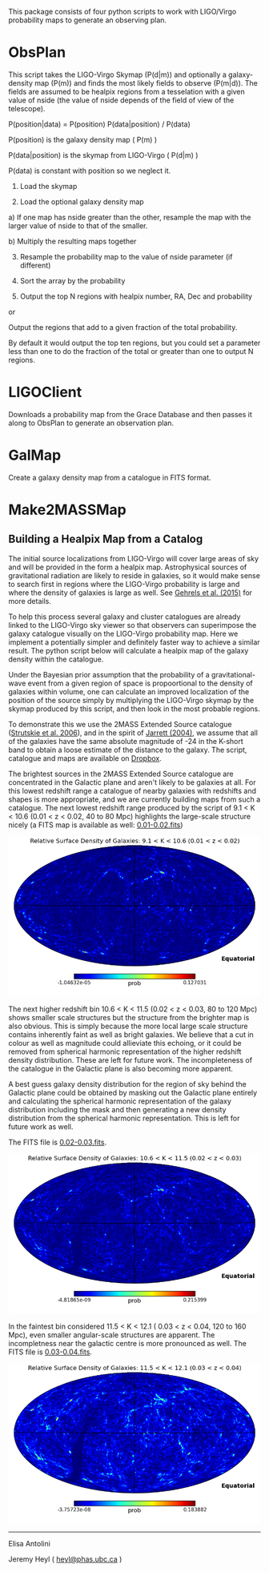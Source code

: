 This package consists of four python scripts to work with LIGO/Virgo probability maps to generate an observing plan.

# ObsPlan

This script takes the LIGO-Virgo Skymap (P(d|m)) and optionally a
galaxy-density map (P(m)) and finds the most likely fields to
observe (P(m|d)).  The fields are assumed to be healpix regions from a
tesselation with a given value of nside (the value of nside
depends of the field of view of the telescope).

  P(position|data) = P(position) P(data|position) / P(data)

  P(position) is the galaxy density map ( P(m) )
  
  P(data|position) is the skymap from LIGO-Virgo ( P(d|m) )
  
  P(data) is constant with position so we neglect it.

1) Load the skymap

2) Load the optional galaxy density map

  a) If one map has nside greater than the other, resample the map with the larger value of nside to that of the smaller.

  b) Multiply the resulting maps together

3) Resample the probability map to the value of nside parameter (if different)

4) Sort the array by the probability 

5) Output the top N regions with healpix number, RA, Dec and probability

  or 

  Output the regions that add to a given fraction of the total probability.

  By default it would output the top ten regions, but you could set a
  parameter less than one to do the fraction of the total or greater than
  one to output N regions.

# LIGOClient

Downloads a probability map from the Grace Database and then passes it along to ObsPlan to generate an observation plan.

# GalMap

Create a galaxy density map from a catalogue in FITS format.

# Make2MASSMap

## Building a Healpix Map from a Catalog

The initial source localizations from LIGO-Virgo will cover large areas of sky and will be provided in the form a healpix map. Astrophysical sources of gravitational radiation are likely to reside in galaxies, so it would make sense to search first in regions where the LIGO-Virgo probability is large and where the density of galaxies is large as well. See [Gehrels et al. (2015)](http://arxiv.org/abs/1508.03608) for more details.

To help this process several galaxy and cluster catalogues are already linked to the LIGO-Virgo sky viewer so that observers can superimpose the galaxy catalogue visually on the LIGO-Virgo probability map. Here we implement a potentially simpler and definitely faster way to achieve a similar result. The python script below will calculate a healpix map of the galaxy density within the catalogue.

Under the Bayesian prior assumption that the probability of a gravitational-wave event from a given region of space is propoortional to the density of galaxies within volume, one can calculate an improved localization of the position of the source simply by multiplying the LIGO-Virgo skymap by the skymap produced by this script, and then look in the most probable regions.

To demonstrate this we use the 2MASS Extended Source catalogue ([Strutskie et al. 2006](http://adsabs.harvard.edu/abs/2006AJ....131.1163S)), and in the spirit of [Jarrett (2004)](http://adsabs.harvard.edu/abs/2004PASA...21..396J), we assume that all of the galaxies have the same absolute magnitude of -24 in the K-short band to obtain a loose estimate of the distance to the galaxy. The script, catalogue and maps are available on [Dropbox](https://www.dropbox.com/sh/z5edxjwfxv8wuss/AABYR-7yM-hqstGubDZvSLwJa?dl=0).

The brightest sources in the 2MASS Extended Source catalogue are concentrated in the Galactic plane and aren't likely to be galaxies at all. For this lowest redshift range a catalogue of nearby galaxies with redshifts and shapes is more appropriate, and we are currently building maps from such a catalogue. The next lowest redshift range produced by the script of 9.1 &lt; K &lt; 10.6 (0.01 &lt; z &lt; 0.02, 40 to 80 Mpc) highlights the large-scale structure nicely (a FITS map is available as well: [0.01-0.02.fits](https://www.dropbox.com/s/4fzi4g4jmtz9rqt/0.01-0.02.fits?dl=0))

![0.01-0.02.png](0.01-0.02.png)

The next higher redshift bin 10.6 &lt; K &lt; 11.5 (0.02 &lt; z &lt; 0.03, 80 to 120 Mpc) shows smaller scale structures but the structure from the brighter map is also obvious. This is simply because the more local large scale structure contains inherently faint as well as bright galaxies. We believe that a cut in colour as well as magnitude could allieviate this echoing, or it could be removed from spherical harmonic representation of the higher redshift density distribution. These are left for future work. The incompleteness of the catalogue in the Galactic plane is also becoming more apparent.

A best guess galaxy density distribution for the region of sky behind the Galactic plane could be obtained by masking out the Galactic plane entirely and calculating the spherical harmonic representation of the galaxy distribution including the mask and then generating a new density distribution from the spherical harmonic representation. This is left for future work as well.

The FITS file is [0.02-0.03.fits](https://www.dropbox.com/s/cet912rzzpqmpyh/0.02-0.03.fits?dl=0).

![0.02-0.03.png](0.02-0.03.png)

In the faintest bin considered 11.5 &lt; K &lt; 12.1 ( 0.03 &lt; z &lt; 0.04, 120 to 160 Mpc), even smaller angular-scale structures are apparent. The incompletness near the galactic centre is more pronounced as well. The FITS file is [0.03-0.04.fits](https://www.dropbox.com/s/wnjcom8tedpoa5w/0.03-0.04.fits?dl=0).

![0.03-0.04.png](0.03-0.04.png)

***

Elisa Antolini

Jeremy Heyl ( heyl@phas.ubc.ca )
